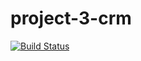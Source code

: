 # project-3-crm

[![Build Status](https://travis-ci.org/moshuying/project-3-crm.svg?branch=main)](https://travis-ci.org/moshuying/project-3-crm)